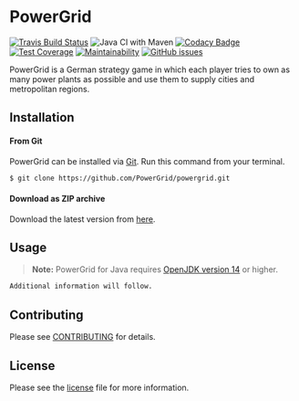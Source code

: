 # PowerGrid
[![Travis Build Status](https://travis-ci.org/PowerGrid/powergrid.svg?branch=master)](https://travis-ci.org/PowerGrid/powergrid)
![Java CI with Maven](https://github.com/PowerGrid/powergrid/workflows/Java%20CI%20with%20Maven/badge.svg)
[![Codacy Badge](https://api.codacy.com/project/badge/Grade/61094d6daf8540d8870d839e51bc6f27)](https://app.codacy.com/gh/PowerGrid/powergrid?utm_source=github.com&utm_medium=referral&utm_content=PowerGrid/powergrid&utm_campaign=Badge_Grade_Dashboard)
[![Test Coverage](https://api.codeclimate.com/v1/badges/0924152df86d460f764c/test_coverage)](https://codeclimate.com/github/PowerGrid/powergrid/test_coverage)
[![Maintainability](https://api.codeclimate.com/v1/badges/0924152df86d460f764c/maintainability)](https://codeclimate.com/github/PowerGrid/powergrid/maintainability)
[![GitHub issues](https://img.shields.io/github/issues/PowerGrid/powergrid)](https://github.com/PowerGrid/powergrid/issues)

PowerGrid is a German strategy game in which each player tries to own as many power plants as possible and use them to supply cities and metropolitan regions.

## Installation
#### From Git
PowerGrid can be installed via [Git](https://git-scm.com/downloads). Run this command from your terminal. 
```bash
$ git clone https://github.com/PowerGrid/powergrid.git
```
#### Download as ZIP archive
Download the latest version from [here](https://github.com/PowerGrid/powergrid/archive/master.zip).

## Usage
> **Note:** PowerGrid for Java requires [OpenJDK version 14](https://www.oracle.com/java/technologies/javase-jdk14-downloads.html) or higher.

```bash
Additional information will follow.
```

## Contributing
Please see [CONTRIBUTING](https://github.com/PowerGrid/powergrid/blob/master/CONTRIBUTING.md) for details.

## License
Please see the [license](https://github.com/PowerGrid/powergrid/blob/master/LICENSE) file for more information.
